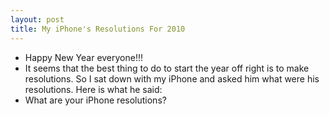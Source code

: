 ```yaml
---
layout: post
title: My iPhone's Resolutions For 2010
---
```

* Happy New Year everyone!!!
* It seems that the best thing to do to start the year off right is to make resolutions. So I sat down with my iPhone and asked him what were his resolutions. Here is what he said:
* What are your iPhone resolutions?


